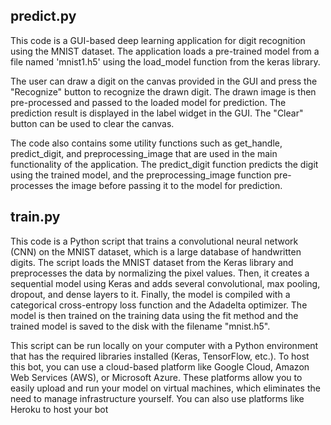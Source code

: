 ## predict.py
This code is a GUI-based deep learning application for digit recognition using the MNIST dataset. The application loads a pre-trained model from a file named 'mnist1.h5' using the load_model function from the keras library.

The user can draw a digit on the canvas provided in the GUI and press the "Recognize" button to recognize the drawn digit. The drawn image is then pre-processed and passed to the loaded model for prediction. The prediction result is displayed in the label widget in the GUI. The "Clear" button can be used to clear the canvas.

The code also contains some utility functions such as get_handle, predict_digit, and preprocessing_image that are used in the main functionality of the application. The predict_digit function predicts the digit using the trained model, and the preprocessing_image function pre-processes the image before passing it to the model for prediction.

## train.py
This code is a Python script that trains a convolutional neural network (CNN) on the MNIST dataset, which is a large database of handwritten digits. The script loads the MNIST dataset from the Keras library and preprocesses the data by normalizing the pixel values. Then, it creates a sequential model using Keras and adds several convolutional, max pooling, dropout, and dense layers to it. Finally, the model is compiled with a categorical cross-entropy loss function and the Adadelta optimizer. The model is then trained on the training data using the fit method and the trained model is saved to the disk with the filename "mnist.h5".

This script can be run locally on your computer with a Python environment that has the required libraries installed (Keras, TensorFlow, etc.). To host this bot, you can use a cloud-based platform like Google Cloud, Amazon Web Services (AWS), or Microsoft Azure. These platforms allow you to easily upload and run your model on virtual machines, which eliminates the need to manage infrastructure yourself. You can also use platforms like Heroku to host your bot
